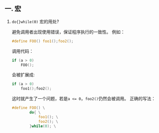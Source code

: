 ## 一. 宏
1. `do{}while(0)` 宏的用处?

    避免调用者出现使用错误，保证程序执行的一致性。
    例如：
    ``` c
    #define FOO() foo1();foo2();
    ```
    调用代码：
    ``` c
    if (a > 0)
        FOO();
    ```
    会被扩展成:
    ``` c
    if (a > 0)
        foo1();foo2();
    ```
    这时就产生了一个问题，若是`a <= 0`，`foo2()`仍然会被调用。
    正确的写法：
    ``` c
    #define FOO() \
            do{ \
                foo1(); \
                foo2(); \
            }while(0); \
    ```
